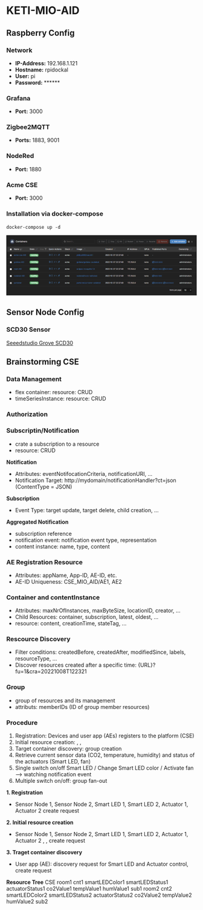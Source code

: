 # KETI-MIO-AID

## Raspberry Config
### Network
- **IP-Address:** 192.168.1.121
- **Hostname:** rpidockal
- **User:** pi
- **Password:** ******

### Grafana
- **Port:** 3000

### Zigbee2MQTT
- **Ports:** 1883, 9001

### NodeRed
- **Port:** 1880

### Acme CSE
- **Port:** 3000

### Installation via docker-compose
`docker-compose up -d`

![Running Containers](Documentation/Portainer_Containers.png)

## Sensor Node Config
### SCD30 Sensor

[Seeedstudio Grove SCD30](https://wiki.seeedstudio.com/Grove-CO2_Temperature_Humidity_Sensor-SCD30/)

## Brainstorming CSE
### Data Management
- flex container: <flexContainer> resource: CRUD
- timeSeriesInstance: <timeSeries> resource: CRUD
### Authorization

### Subscriptin/Notification
- crate a subscription to a resource
- <subscription> resource: CRUD

**Notification**
- Attributes: eventNotifocationCriteria, notificationURI, ...
- Notification Target: http://mydomain/notificationHandler?ct=json (ContentType = JSON)

**Subscription**
- Event Type: target update, target delete, child creation, ...

**Aggregated Notification**
- subscription reference
- notification event: notification event type, representation
- content instance: name, type, content

### AE Registration <AE> Resource
- Attributes: appName, App-ID, AE-ID, etc.
- AE-ID Uniqueness: CSE_MIO_AID/AE1, AE2

### Container and contentInstance
- Attributes: maxNrOfInstances, maxByteSize, locationID, creator, ...
- Child Resources: container, subscription, latest, oldest, ...
- <contentInstance> resource: content, creationTime, stateTag, ...

### Rescource Discovery
- Filter conditions: createdBefore, createdAfter, modifiedSince, labels, resourceType, ...
- Discover resources created after a specific time: {URL}?fu=1&cra=20221008T122321

### Group
- group of resources and its management
- attributs: memberIDs (ID of group member resources)

### Procedure
1. Registration: Devices and user app (AEs) registers to the platform (CSE)
2. Initial resource creation: <container>, <contentInstance>, <subscription>
3. Target container discovery: group creation
4. Retrieve current sensor data (CO2, temperature, humidity) and status of the actuators (Smart LED, fan)
5. Single switch on/off Smart LED / Change Smart LED color / Activate fan --> watching notification event
6. Multiple switch on/off: group fan-out

**1. Registration**
- Sensor Node 1, Sensor Node 2, Smart LED 1, Smart LED 2, Actuator 1, Actuator 2 <AE> create request

**2. Initial resource creation**
- Sensor Node 1, Sensor Node 2, Smart LED 1, Smart LED 2, Actuator 1, Actuator 2 <container>, <contantInstance>, <subscription> create request

**3. Traget container discovery**
- User app (AE): discovery request for Smart LED and Actuator control, <group> create request

**Resource Tree**
CSE<CSEBase>
    room1<AE>
        cnt1<flexContainer>
            smartLEDColor1 <contentInstance>
            smartLEDStatus1 <contentInstance>
            actuatorStatus1 <contentinstance>
            co2Value1 <contentInstance>
            tempValue1 <contentInstance>
            humValue1 <contentInstance>
            sub1 <subscription>
    room2<AE>
        cnt2<flexContainer>
            smartLEDColor2 <contentInstance>
            smartLEDStatus2 <contentInstance>
            actuatorStatus2 <contentinstance>
            co2Value2 <contentInstance>
            tempValue2 <contentInstance>
            humValue2 <contentInstance>
            sub2 <subscription>